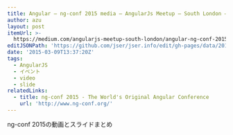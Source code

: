 ```yaml
---
title: Angular — ng-conf 2015 media — AngularJs Meetup — South London — Medium
author: azu
layout: post
itemUrl: >-
  https://medium.com/angularjs-meetup-south-london/angular-ng-conf-2015-media-25dbe6250154
editJSONPath: 'https://github.com/jser/jser.info/edit/gh-pages/data/2015/03/index.json'
date: '2015-03-09T13:37:20Z'
tags:
  - AngularJS
  - イベント
  - video
  - slide
relatedLinks:
  - title: ng-conf 2015 - The World's Original Angular Conference
    url: 'http://www.ng-conf.org/'
---
```

ng-conf 2015の動画とスライドまとめ
